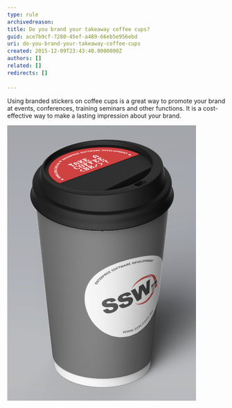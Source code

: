```yaml
---
type: rule
archivedreason: 
title: Do you brand your takeaway coffee cups?
guid: ace7b9cf-7280-45ef-a489-66eb5e956ebd
uri: do-you-brand-your-takeaway-coffee-cups
created: 2015-12-09T23:43:40.0000000Z
authors: []
related: []
redirects: []

---
```


Using branded stickers on coffee cups  is a great way to promote your brand at events, conferences, training seminars and other functions. It is a cost-effective way to make a lasting impression about your brand.

<!--endintro-->

![Figure: SSW Take Away Coffee Cup](ssw-coffee-cup.png)

